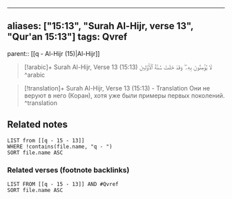 
---
aliases: ["15:13", "Surah Al-Hijr, verse 13", "Qur'an 15:13"]
tags: Qvref
---

parent:: [[q - Al-Hijr (15)|Al-Hijr]]

> [!arabic]+ Surah Al-Hijr, Verse 13 (15:13)
> <span class="quran-arabic">لَا يُؤْمِنُونَ بِهِۦ ۖ وَقَدْ خَلَتْ سُنَّةُ ٱلْأَوَّلِينَ</span>
^arabic

> [!translation]+ Surah Al-Hijr, Verse 13 (15:13) - Translation
> Они не веруют в него (Коран), хотя уже были примеры первых поколений.
^translation



## Related notes
```dataview
LIST from [[q - 15 - 13]]
WHERE !contains(file.name, "q - ")
SORT file.name ASC
```

### Related verses (footnote backlinks)
```dataview
LIST FROM [[q - 15 - 13]] AND #Qvref
SORT file.name ASC
```

